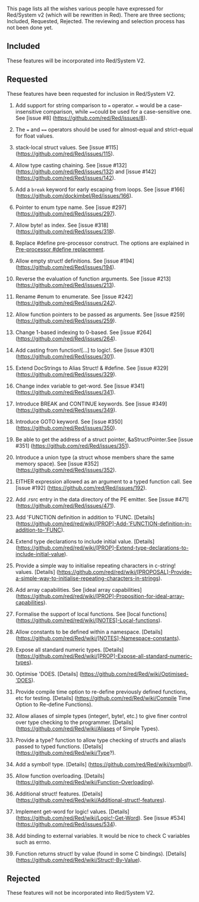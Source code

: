 This page lists all the wishes various people have expressed for Red/System v2 (which will be rewritten in Red). There are three sections; Included, Requested, Rejected. The reviewing and selection process has not been done yet.

## Included
These features will be incorporated into Red/System V2.

## Requested
These features have been requested for inclusion in Red/System V2.

1. Add support for string comparison to `=` operator. `=` would be a case-insensitive comparison, while `==`could be used for a case-sensitive one. See [issue #8] (https://github.com/red/Red/issues/8).

2. The `=` and `==` operators should be used for almost-equal and strict-equal for float values.

3. stack-local struct values. See [issue #115] (https://github.com/red/Red/issues/115). 

4. Allow type casting chaining. See [issue #132] (https://github.com/red/Red/issues/132) and [issue #142] (https://github.com/red/Red/issues/142).

5. Add a `break` keyword for early escaping from loops. See [issue #166] (https://github.com/dockimbel/Red/issues/166).

6. Pointer to enum type name. See [issue #297] (https://github.com/red/Red/issues/297).

7. Allow byte! as index. See [issue #318] (https://github.com/red/Red/issues/318).

8. Replace #define pre-processor construct. The options are explained in [Pre-processor #define replacement](https://github.com/red/red/wiki/[ARCHIVE]-Alternatives-to-Red-System-pre-processor-%23define).

9. Allow empty struct! definitions. See [issue #194] (https://github.com/red/Red/issues/194).

10. Reverse the evaluation of function arguments. See [issue #213] (https://github.com/red/Red/issues/213).

11. Rename #enum to enumerate. See [issue #242] (https://github.com/red/Red/issues/242).

12. Allow function pointers to be passed as arguments. See [issue #259] (https://github.com/red/Red/issues/259).

13. Change 1-based indexing to 0-based. See [issue #264] (https://github.com/red/Red/issues/264).

14. Add casting from function![...] to logic!. See [issue #301] (https://github.com/red/Red/issues/301).

15. Extend DocStrings to Alias Struct! & #define. See [issue #329] (https://github.com/red/Red/issues/329).

16. Change index variable to get-word. See [issue #341] (https://github.com/red/Red/issues/341).

17. Introduce BREAK and CONTINUE keywords. See [issue #349] (https://github.com/red/Red/issues/349).

18. Introduce GOTO keyword. See [issue #350] (https://github.com/red/Red/issues/350).

19. Be able to get the address of a struct pointer, &aStructPointer.See [issue #351] (https://github.com/red/Red/issues/351).

20. Introduce a union type (a struct whose members share the same memory space). See [issue #352] (https://github.com/red/Red/issues/352).

21. EITHER expression allowed as an argument to a typed function call. See [issue #192] (https://github.com/red/Red/issues/192).

22. Add .rsrc entry in the data directory of the PE emitter. See [issue #471] (https://github.com/red/Red/issues/471).

23. Add 'FUNCTION definition in addition to 'FUNC. [Details] (https://github.com/red/red/wiki/[PROP]-Add-'FUNCTION-definition-in-addition-to-'FUNC).

24. Extend type declarations to include initial value. [Details] (https://github.com/red/red/wiki/[PROP]-Extend-type-declarations-to-include-initial-value).

25. Provide a simple way to initialise repeating characters in c-string! values. [Details] (https://github.com/red/red/wiki/[PROPOSAL]-Provide-a-simple-way-to-initialise-repeating-characters-in-strings).

26. Add array capabilities. See [ideal array capabilities] (https://github.com/red/red/wiki/[PROP]-Proposition-for-ideal-array-capabilities).

27. Formalise the support of local functions. See [local functions] (https://github.com/red/red/wiki/[NOTES]-Local-functions).

28. Allow constants to be defined within a namespace. [Details] (https://github.com/red/Red/wiki/[NOTES]-Namespace-constants).

29. Expose all standard numeric types. [Details] (https://github.com/red/Red/wiki/[PROP]-Expose-all-standard-numeric-types).

31. Optimise 'DOES. [Details] (https://github.com/red/Red/wiki/Optimised-'DOES).

32. Provide compile time option to re-define previously defined functions, etc for testing. [Details] (https://github.com/red/Red/wiki/Compile Time Option to Re-define Functions).

33. Allow aliases of simple types (integer!, byte!, etc.) to give finer control over type checking to the programmer. [Details] (https://github.com/red/Red/wiki/Aliases of Simple Types).

34. Provide a type? function to allow type checking of struct!s and alias!s passed to typed functions. [Details] (https://github.com/red/Red/wiki/Type?).

35. Add a symbol! type. [Details] (https://github.com/red/Red/wiki/symbol!).

36. Allow function overloading. [Details] (https://github.com/red/Red/wiki/Function-Overloading).

37. Additional struct! features. [Details] (https://github.com/red/Red/wiki/Additional-struct!-features).

38. Implement get-word for logic! values. [Details] (https://github.com/red/Red/wiki/Logic!-Get-Word). See [issue #534] (https://github.com/red/Red/issues/534).

39. Add binding to external variables. It would be nice to check C variables such as errno.

40. Function returns struct! by value (found in some C bindings). [Details] (https://github.com/red/Red/wiki/Struct!-By-Value).

## Rejected
These features will not be incorporated into Red/System V2.